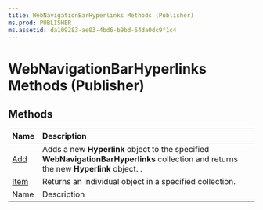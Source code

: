 ```yaml
---
title: WebNavigationBarHyperlinks Methods (Publisher)
ms.prod: PUBLISHER
ms.assetid: da109283-ae03-4bd6-b9bd-64da0dc9f1c4
---
```



# WebNavigationBarHyperlinks Methods (Publisher)

## Methods



|**Name**|**Description**|
|:-----|:-----|
| [Add](webnavigationbarhyperlinks-add-method-publisher.md)|Adds a new  **Hyperlink** object to the specified **WebNavigationBarHyperlinks** collection and returns the new **Hyperlink** object. .|
| [Item](webnavigationbarhyperlinks-item-method-publisher.md)|Returns an individual object in a specified collection.|
|Name|Description|

